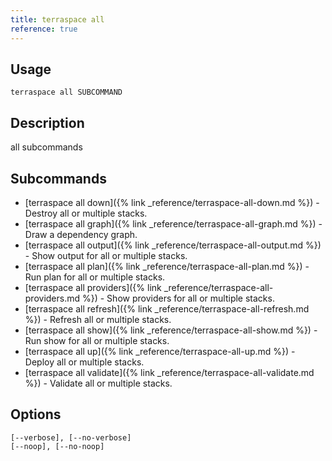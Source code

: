 ```yaml
---
title: terraspace all
reference: true
---
```


## Usage

    terraspace all SUBCOMMAND

## Description

all subcommands

## Subcommands

* [terraspace all down]({% link _reference/terraspace-all-down.md %}) - Destroy all or multiple stacks.
* [terraspace all graph]({% link _reference/terraspace-all-graph.md %}) - Draw a dependency graph.
* [terraspace all output]({% link _reference/terraspace-all-output.md %}) - Show output for all or multiple stacks.
* [terraspace all plan]({% link _reference/terraspace-all-plan.md %}) - Run plan for all or multiple stacks.
* [terraspace all providers]({% link _reference/terraspace-all-providers.md %}) - Show providers for all or multiple stacks.
* [terraspace all refresh]({% link _reference/terraspace-all-refresh.md %}) - Refresh all or multiple stacks.
* [terraspace all show]({% link _reference/terraspace-all-show.md %}) - Run show for all or multiple stacks.
* [terraspace all up]({% link _reference/terraspace-all-up.md %}) - Deploy all or multiple stacks.
* [terraspace all validate]({% link _reference/terraspace-all-validate.md %}) - Validate all or multiple stacks.

## Options

```
[--verbose], [--no-verbose]  
[--noop], [--no-noop]        
```

